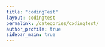 ```yaml
---
title: "codingTest"
layout: codingtest 
permalink: /categories/codingtest/
author_profile: true 
sidebar_main: true 
---
```

